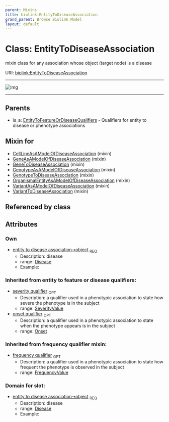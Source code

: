 ```yaml
---
parent: Mixins
title: biolink:EntityToDiseaseAssociation
grand_parent: Browse Biolink Model
layout: default
---
```


# Class: EntityToDiseaseAssociation


mixin class for any association whose object (target node) is a disease

URI: [biolink:EntityToDiseaseAssociation](https://w3id.org/biolink/vocab/EntityToDiseaseAssociation)


---

![img](http://yuml.me/diagram/nofunky;dir:TB/class/[SeverityValue],[Onset],[FrequencyValue],[EntityToFeatureOrDiseaseQualifiers],[Disease]%3Cobject%201..1-%20[EntityToDiseaseAssociation],[VariantToDiseaseAssociation]uses%20-.-%3E[EntityToDiseaseAssociation],[VariantAsAModelOfDiseaseAssociation]uses%20-.-%3E[EntityToDiseaseAssociation],[OrganismalEntityAsAModelOfDiseaseAssociation]uses%20-.-%3E[EntityToDiseaseAssociation],[GenotypeToDiseaseAssociation]uses%20-.-%3E[EntityToDiseaseAssociation],[GenotypeAsAModelOfDiseaseAssociation]uses%20-.-%3E[EntityToDiseaseAssociation],[GeneToDiseaseAssociation]uses%20-.-%3E[EntityToDiseaseAssociation],[GeneAsAModelOfDiseaseAssociation]uses%20-.-%3E[EntityToDiseaseAssociation],[CellLineAsAModelOfDiseaseAssociation]uses%20-.-%3E[EntityToDiseaseAssociation],[EntityToFeatureOrDiseaseQualifiers]%5E-[EntityToDiseaseAssociation],[VariantToDiseaseAssociation],[VariantAsAModelOfDiseaseAssociation],[OrganismalEntityAsAModelOfDiseaseAssociation],[GenotypeToDiseaseAssociation],[GenotypeAsAModelOfDiseaseAssociation],[GeneToDiseaseAssociation],[GeneAsAModelOfDiseaseAssociation],[Disease],[CellLineAsAModelOfDiseaseAssociation])

---


## Parents

 *  is_a: [EntityToFeatureOrDiseaseQualifiers](EntityToFeatureOrDiseaseQualifiers.md) - Qualifiers for entity to disease or phenotype associations

## Mixin for

 * [CellLineAsAModelOfDiseaseAssociation](CellLineAsAModelOfDiseaseAssociation.md) (mixin) 
 * [GeneAsAModelOfDiseaseAssociation](GeneAsAModelOfDiseaseAssociation.md) (mixin) 
 * [GeneToDiseaseAssociation](GeneToDiseaseAssociation.md) (mixin) 
 * [GenotypeAsAModelOfDiseaseAssociation](GenotypeAsAModelOfDiseaseAssociation.md) (mixin) 
 * [GenotypeToDiseaseAssociation](GenotypeToDiseaseAssociation.md) (mixin) 
 * [OrganismalEntityAsAModelOfDiseaseAssociation](OrganismalEntityAsAModelOfDiseaseAssociation.md) (mixin) 
 * [VariantAsAModelOfDiseaseAssociation](VariantAsAModelOfDiseaseAssociation.md) (mixin) 
 * [VariantToDiseaseAssociation](VariantToDiseaseAssociation.md) (mixin) 

## Referenced by class


## Attributes


### Own

 * [entity to disease association➞object](entity_to_disease_association_object.md)  <sub>REQ</sub>
    * Description: disease
    * range: [Disease](Disease.md)
    * Example:    

### Inherited from entity to feature or disease qualifiers:

 * [severity qualifier](severity_qualifier.md)  <sub>OPT</sub>
    * Description: a qualifier used in a phenotypic association to state how severe the phenotype is in the subject
    * range: [SeverityValue](SeverityValue.md)
 * [onset qualifier](onset_qualifier.md)  <sub>OPT</sub>
    * Description: a qualifier used in a phenotypic association to state when the phenotype appears is in the subject
    * range: [Onset](Onset.md)

### Inherited from frequency qualifier mixin:

 * [frequency qualifier](frequency_qualifier.md)  <sub>OPT</sub>
    * Description: a qualifier used in a phenotypic association to state how frequent the phenotype is observed in the subject
    * range: [FrequencyValue](FrequencyValue.md)

### Domain for slot:

 * [entity to disease association➞object](entity_to_disease_association_object.md)  <sub>REQ</sub>
    * Description: disease
    * range: [Disease](Disease.md)
    * Example:    
